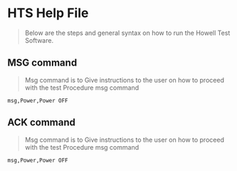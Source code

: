 HTS Help File
======
> Below are the steps and general syntax on how to run the Howell Test Software. 

MSG command
------
> Msg command is to Give instructions to the user on how to proceed with the test Procedure
> msg command
```
msg,Power,Power OFF
```
ACK command
------
> Msg command is to Give instructions to the user on how to proceed with the test Procedure
> msg command
```
msg,Power,Power OFF
```
